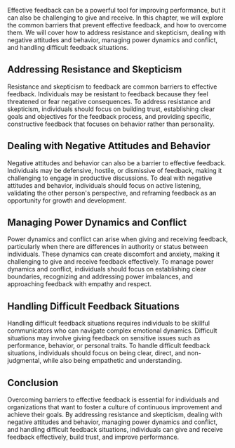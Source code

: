 
Effective feedback can be a powerful tool for improving performance, but it can also be challenging to give and receive. In this chapter, we will explore the common barriers that prevent effective feedback, and how to overcome them. We will cover how to address resistance and skepticism, dealing with negative attitudes and behavior, managing power dynamics and conflict, and handling difficult feedback situations.

Addressing Resistance and Skepticism
------------------------------------

Resistance and skepticism to feedback are common barriers to effective feedback. Individuals may be resistant to feedback because they feel threatened or fear negative consequences. To address resistance and skepticism, individuals should focus on building trust, establishing clear goals and objectives for the feedback process, and providing specific, constructive feedback that focuses on behavior rather than personality.

Dealing with Negative Attitudes and Behavior
--------------------------------------------

Negative attitudes and behavior can also be a barrier to effective feedback. Individuals may be defensive, hostile, or dismissive of feedback, making it challenging to engage in productive discussions. To deal with negative attitudes and behavior, individuals should focus on active listening, validating the other person's perspective, and reframing feedback as an opportunity for growth and development.

Managing Power Dynamics and Conflict
------------------------------------

Power dynamics and conflict can arise when giving and receiving feedback, particularly when there are differences in authority or status between individuals. These dynamics can create discomfort and anxiety, making it challenging to give and receive feedback effectively. To manage power dynamics and conflict, individuals should focus on establishing clear boundaries, recognizing and addressing power imbalances, and approaching feedback with empathy and respect.

Handling Difficult Feedback Situations
--------------------------------------

Handling difficult feedback situations requires individuals to be skillful communicators who can navigate complex emotional dynamics. Difficult situations may involve giving feedback on sensitive issues such as performance, behavior, or personal traits. To handle difficult feedback situations, individuals should focus on being clear, direct, and non-judgmental, while also being empathetic and understanding.

Conclusion
----------

Overcoming barriers to effective feedback is essential for individuals and organizations that want to foster a culture of continuous improvement and achieve their goals. By addressing resistance and skepticism, dealing with negative attitudes and behavior, managing power dynamics and conflict, and handling difficult feedback situations, individuals can give and receive feedback effectively, build trust, and improve performance.

